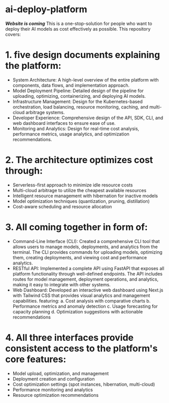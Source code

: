 # ai-deploy-platform
***Website is coming***
This is a one-stop-solution for people who want to deploy their AI models as cost effectively as possible. This repository covers:

# 1. five design documents explaining the platform:

- System Architecture: A high-level overview of the entire platform with components, data flows, and implementation approach.
- Model Deployment Pipeline: Detailed design of the pipeline for uploading, optimizing, containerizing, and deploying AI models.
- Infrastructure Management: Design for the Kubernetes-based orchestration, load balancing, resource monitoring, caching, and multi-cloud arbitrage systems.
- Developer Experience: Comprehensive design of the API, SDK, CLI, and web dashboard interfaces to ensure ease of use.
- Monitoring and Analytics: Design for real-time cost analysis, performance metrics, usage analytics, and optimization recommendations.

# 2. The architecture optimizes cost through:

- Serverless-first approach to minimize idle resource costs
- Multi-cloud arbitrage to utilize the cheapest available resources
- Intelligent resource management with hibernation for inactive models
- Model optimization techniques (quantization, pruning, distillation)
- Cost-aware scheduling and resource allocation

# 3. All coming together in form of:
- Command-Line Interface (CLI): Created a comprehensive CLI tool that allows users to manage models, deployments, and analytics from the terminal. The CLI provides commands for uploading models, optimizing them, creating deployments, and viewing cost and performance analytics.
- RESTful API: Implemented a complete API using FastAPI that exposes all platform functionality through well-defined endpoints. The API includes routes for model management, deployment operations, and analytics, making it easy to integrate with other systems.
- Web Dashboard: Developed an interactive web dashboard using Next.js with Tailwind CSS that provides visual analytics and management capabilities. featuring:
a. Cost analysis with comparative charts
b. Performance metrics and anomaly detection
c. Usage forecasting for capacity planning
d. Optimization suggestions with actionable recommendations

# 4. All three interfaces provide consistent access to the platform's core features:

- Model upload, optimization, and management
- Deployment creation and configuration
- Cost optimization settings (spot instances, hibernation, multi-cloud)
- Performance monitoring and analytics
- Resource optimization recommendations

